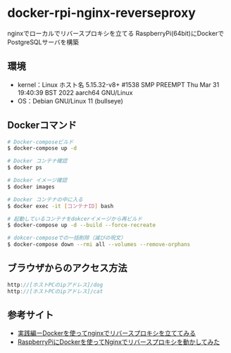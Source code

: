 # docker-rpi-nginx-reverseproxy

nginxでローカルでリバースプロキシを立てる
RaspberryPi(64bit)にDockerでPostgreSQLサーバを構築

## 環境
- kernel：Linux ホスト名 5.15.32-v8+ #1538 SMP PREEMPT Thu Mar 31 19:40:39 BST 2022 aarch64 GNU/Linux
- OS：Debian GNU/Linux 11 (bullseye)

## Dockerコマンド
```bash
# Docker-composeビルド
$ docker-compose up -d

# Docker コンテナ確認
$ docker ps

# Docker イメージ確認
$ docker images

# Docker コンテナの中に入る
$ docker exec -it [コンテナID] bash

# 起動しているコンテナをdokcerイメージから再ビルド
$ docker-compose up -d --build --force-recreate

# dokcer-composeでの一括削除（滅びの呪文）
$ docker-compose down --rmi all --volumes --remove-orphans
```

## ブラウザからのアクセス方法
```js
http://[ホストPCのipアドレス]/dog
http://[ホストPCのipアドレス]/cat
```

## 参考サイト
- [実践編ーDockerを使ってnginxでリバースプロキシを立ててみる](https://qiita.com/zawawahoge/items/d58ab6b746625e8d4457)
- [RaspberryPiにDockerを使ってNginxでリバースプロキシを動かしてみた](https://qiita.com/haytok/items/6f9ddf5978359779bb57?utm_source=pocket_mylist)
